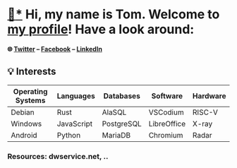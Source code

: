 # [📝](https://jhatse.info/kartik-v/krajee-markdown-editor/examples/bs4.html)[*](https://github.com/kartik-v/krajee-markdown-editor) Hi, my name is Tom. Welcome to [my profile](https://trpapp.github.io)! Have a look around:

**🌐 [Twitter](https://twitter.com/thomasrpapp) – [Facebook](https://facebook.com/thomasrpapp) – [LinkedIn](https://linkedin.com/in/trpapp)**

## 💡 Interests

| Operating Systems | Languages  | Databases   | Software    | Hardware |
| ----------------- | ---------- | ----------- | ----------- | -------- |
| Debian            | Rust       | AlaSQL      | VSCodium    | RISC-V   |
| Windows           | JavaScript | PostgreSQL  | LibreOffice | X-ray    |
| Android           | Python     | MariaDB     | Chromium    | Radar    |

### Resources: dwservice.net, ..